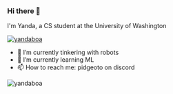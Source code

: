 ### Hi there 👋

I'm Yanda, a CS student at the University of Washington

<p align="left"> <a href="https://github.com/yandaboa"><img src="https://github-profile-trophy.vercel.app/?username=yandaboa&theme=discord" alt="yandaboa" /></a> </p>

- 🔭 I’m currently tinkering with robots
- 🌱 I’m currently learning ML
- 📫 How to reach me: pidgeoto on discord

<p><img align="center" src="https://github-readme-streak-stats.herokuapp.com/?user=yandaboa&theme=dark" alt="yandaboa" /></p>

<!--
**yandaboa/yandaboa** is a ✨ _special_ ✨ repository because its `README.md` (this file) appears on your GitHub profile.

Here are some ideas to get you started:

- 🔭 I’m currently working on ...
- 🌱 I’m currently learning ...
- 👯 I’m looking to collaborate on ...
- 🤔 I’m looking for help with ...
- 💬 Ask me about ...
- 📫 How to reach me: ...
- 😄 Pronouns: ...
- ⚡ Fun fact: ...
-->
